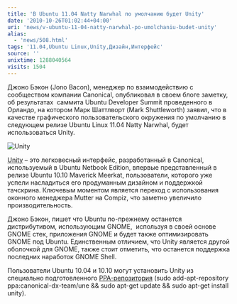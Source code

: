```yaml
---
title: 'В Ubuntu 11.04 Natty Narwhal по умолчанию будет Unity'
date: '2010-10-26T01:02:44+04:00'
uri: 'news/v-ubuntu-11-04-natty-narwhal-po-umolchaniu-budet-unity'
alias: 
  - 'news/508.html'
tags: '11.04,Ubuntu Linux,Unity,Дизайн,Интерфейс'
source: ''
unixtime: 1288040564
visits: 1504
---
```

Джоно Бэкон (Jono Bacon), менеджер по взаимодействию с сообществом компании Canonical, опубликовал в своем блоге заметку, об результатах  саммита Ubuntu Developer Summit проведенного в Орландо, на котором Марк Шаттлворт (Mark Shuttleworth) заявил, что в качестве графического пользовательского окружения по умолчанию в следующем релизе Ubuntu Linux 11.04 Natty Narwhal, будет использоваться Unity.

![Unity](img/2010/10/26/01-00/unity.jpg)

[Unity](news/dva-novyh-proekta-kompaniya-canonical-unity-i-ubuntu-light) – это легковесный интерфейс, разработанный в Canonical, используемый в Ubuntu Netbook Edition, впервые представленный в релизе Ubuntu 10.10 Maverick Meerkat, пользователи, которого уже успели насладиться его продуманным дизайном и поддержкой тачскрина. Ключевым моментом является переход с использования оконного менеджера Mutter на Compiz, что заметно увеличило производительность.

Джоно Бэкон, пишет что Ubuntu по-прежнему останется дистрибутивом, использующим GNOME,  используя в своей основе GNOME стек, приложения GNOME и будет также оптимизировать GNOME под Ubuntu. Единственным отличием, что Unity является другой оболочкой для GNOME, также стоит отметить, что останется поддержка последних наработок GNOME Shell. 

Пользователи Ubuntu 10.04 и 10.10 могут установить Unity из специально подготовленного [PPA-репозитория](https://edge.launchpad.net/%7Ecanonical-dx-team/+archive/une) (sudo add-apt-repository ppa:canonical-dx-team/une && sudo apt-get update && sudo apt-get install unity).
